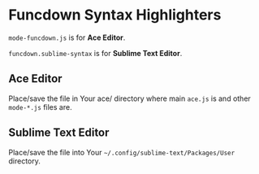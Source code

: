 # Funcdown Syntax Highlighters

`mode-funcdown.js` is for **Ace Editor**. 

`funcdown.sublime-syntax` is for **Sublime Text Editor**.

## Ace Editor 
Place/save the file in Your ace/ directory where main `ace.js` is and other `mode-*.js` files are.

## Sublime Text Editor 
Place/save the file into Your `~/.config/sublime-text/Packages/User` directory. 
